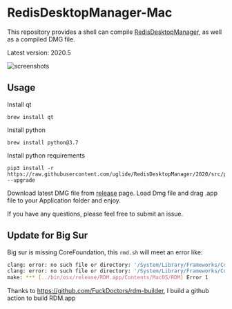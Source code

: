 # RedisDesktopManager-Mac 

This repository provides a shell can compile [RedisDesktopManager](https://github.com/uglide/RedisDesktopManager), as well as a compiled DMG file.

Latest version: 2020.5

![screenshots](https://raw.githubusercontent.com/shiyunjin/RDM/master/screenshots.png)

## Usage

Install qt

```shell
brew install qt
```

Install python

```shell
brew install python@3.7
```

Install python requirements

```shell
pip3 install -r https://raw.githubusercontent.com/uglide/RedisDesktopManager/2020/src/py/requirements.txt --upgrade
```

Download latest DMG file from [release](https://github.com/shiyunjin/RDM/releases) page. Load Dmg file and drag .app file to your Application folder and enjoy.

If you have any questions, please feel free to submit an issue.

## Update for Big Sur

Big sur is missing CoreFoundation, this `rmd.sh` will meet an error like:

```bash
clang: error: no such file or directory: '/System/Library/Frameworks/CoreFoundation.framework/Versions/A/CoreFoundation'
clang: error: no such file or directory: '/System/Library/Frameworks/CoreServices.framework/Versions/A/CoreServices'
make: *** [../bin/osx/release/RDM.app/Contents/MacOS/RDM] Error 1
```

Thanks to https://github.com/FuckDoctors/rdm-builder, I build a github action to build RDM.app
